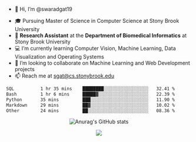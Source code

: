 - 👋 Hi, I’m @swaradgat19
<!-- - 👀 I’m interested in  -->
- 🎓 Pursuing Master of Science in Computer Science at Stony Brook University
- :microscope: **Research Assistant** at the **Department of Biomedical Informatics** at Stony Brook University 
- 💻 I’m currently learning Computer Vision, Machine Learning, Data Visualization and Operating Systems
- 💞️ I’m looking to collaborate on Machine Learning and Web Development projects 
- 📫 Reach me at sgat@cs.stonybrook.edu

<!--START_SECTION:waka-->

```txt
SQL          1 hr 35 mins    ████████░░░░░░░░░░░░░░░░░   32.41 %
Bash         1 hr 6 mins     █████▓░░░░░░░░░░░░░░░░░░░   22.39 %
Python       35 mins         ███░░░░░░░░░░░░░░░░░░░░░░   11.90 %
Markdown     29 mins         ██▓░░░░░░░░░░░░░░░░░░░░░░   10.02 %
Other        24 mins         ██░░░░░░░░░░░░░░░░░░░░░░░   08.36 %
```

<!--END_SECTION:waka-->


<p align="center">
  <img src="https://github-readme-stats.vercel.app/api?username=swaradgat19&show_icons=true&theme=radical" alt="Anurag's GitHub stats">
</p>

<p align="center">
<img align="center" src="https://github.com/mayankchaudhary26/Cool-Readme-ideas/raw/master/data/multi-screen.gif" style="max-width: 100%; display: inline-block;" data-target="animated-image.originalImage">
</p>
<!---
swaradgat19/swaradgat19 is a ✨ special ✨ repository because its `README.md` (this file) appears on your GitHub profile.
You can click the Preview link to take a look at your changes.
--->
